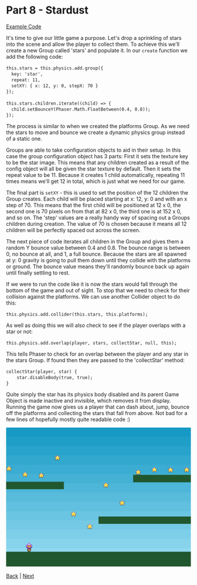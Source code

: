 

# Part 8 - Stardust

[Example Code](example-code/part-8.js)

It's time to give our little game a purpose. Let's drop a sprinkling of stars into the scene and allow the player to collect them. To achieve this we'll create a new Group called 'stars' and populate it. In our `create` function we add the following code:

```
this.stars = this.physics.add.group({
  key: 'star',
  repeat: 11,
  setXY: { x: 12, y: 0, stepX: 70 }
});

this.stars.children.iterate((child) => {
  child.setBounceY(Phaser.Math.FloatBetween(0.4, 0.8));
});
```

The process is similar to when we created the platforms Group. As we need the stars to move and bounce we create a dynamic physics group instead of a static one.

Groups are able to take configuration objects to aid in their setup. In this case the group configuration object has 3 parts: First it sets the texture key to be the star image. This means that any children created as a result of the config object will all be given the star texture by default. Then it sets the repeat value to be 11. Because it creates 1 child automatically, repeating 11 times means we'll get 12 in total, which is just what we need for our game.

The final part is `setXY` - this is used to set the position of the 12 children the Group creates. Each child will be placed starting at x: 12, y: 0 and with an x step of 70. This means that the first child will be positioned at 12 x 0, the second one is 70 pixels on from that at 82 x 0, the third one is at 152 x 0, and so on. The 'step' values are a really handy way of spacing out a Groups children during creation. The value of 70 is chosen because it means all 12 children will be perfectly spaced out across the screen.

The next piece of code iterates all children in the Group and gives them a random Y bounce value between 0.4 and 0.8. The bounce range is between 0, no bounce at all, and 1, a full bounce. Because the stars are all spawned at y: 0 gravity is going to pull them down until they collide with the platforms or ground. The bounce value means they'll randomly bounce back up again until finally settling to rest.

If we were to run the code like it is now the stars would fall through the bottom of the game and out of sight. To stop that we need to check for their collision against the platforms. We can use another Collider object to do this:

```
this.physics.add.collider(this.stars, this.platforms);
```

As well as doing this we will also check to see if the player overlaps with a star or not:

```
this.physics.add.overlap(player, stars, collectStar, null, this);
```

This tells Phaser to check for an overlap between the player and any star in the stars Group. If found then they are passed to the 'collectStar' method:

```
collectStar(player, star) {
    star.disableBody(true, true);
}
```

Quite simply the star has its physics body disabled and its parent Game Object is made inactive and invisible, which removes it from display. Running the game now gives us a player that can dash about, jump, bounce off the platforms and collecting the stars that fall from above. Not bad for a few lines of hopefully mostly quite readable code :)

![](images/part8.png)

[Back](part-7.md) | [Next](part-9.md)